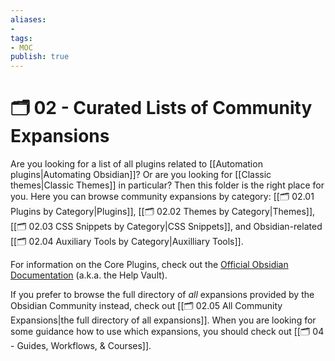 ```yaml
---
aliases:
- 
tags: 
- MOC
publish: true
---
```


# 🗂️ 02 - Curated Lists of Community Expansions

Are you looking for a list of all plugins related to [[Automation plugins|Automating Obsidian]]? Or are you looking for [[Classic themes|Classic Themes]] in particular? Then this folder is the right place for you. Here you can browse community expansions by category: [[🗂️ 02.01 Plugins by Category|Plugins]], [[🗂️ 02.02 Themes by Category|Themes]], [[🗂️ 02.03 CSS Snippets by Category|CSS Snippets]], and Obsidian-related [[🗂️ 02.04 Auxiliary Tools by Category|Auxilliary Tools]].

For information on the Core Plugins, check out the [Official Obsidian Documentation](https://help.obsidian.md/Plugins/Core+plugins) (a.k.a. the Help Vault).

If you prefer to browse the full directory of *all* expansions provided by the Obsidian Community instead, check out [[🗂️ 02.05 All Community Expansions|the full directory of all expansions]]. When you are looking for some guidance how to use which expansions, you should check out [[🗂️ 04 - Guides, Workflows, & Courses]]. 
